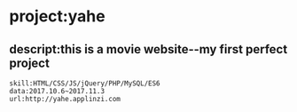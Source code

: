 # project:yahe
descript:this is a movie website--my first perfect project
--------
    skill:HTML/CSS/JS/jQuery/PHP/MySQL/ES6
    data:2017.10.6~2017.11.3
    url:http://yahe.applinzi.com

